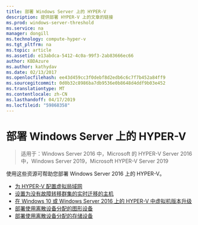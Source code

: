 ```yaml
---
title: 部署 Windows Server 上的 HYPER-V
description: 提供部署 HYPER-V 上的文章的链接
ms.prod: windows-server-threshold
ms.service: na
manager: dongill
ms.technology: compute-hyper-v
ms.tgt_pltfrm: na
ms.topic: article
ms.assetid: e13abdca-5412-4c0a-99f3-2ab83666ec66
author: KBDAzure
ms.author: kathydav
ms.date: 02/13/2017
ms.openlocfilehash: ee43d459cc3f0debf8d2edb6c6c7f7b452a84ff9
ms.sourcegitcommit: 0d0b32c8986ba7db9536e0b8648d4ddf9b03e452
ms.translationtype: MT
ms.contentlocale: zh-CN
ms.lasthandoff: 04/17/2019
ms.locfileid: "59868358"
---
```

# <a name="deploy-hyper-v-on-windows-server"></a>部署 Windows Server 上的 HYPER-V

>适用于：Windows Server 2016 中，Microsoft 的 HYPER-V Server 2016 中，Windows Server 2019，Microsoft HYPER-V Server 2019

使用这些资源可帮助您部署 Windows Server 2016 上的 HYPER-V。
   
- [为 HYPER-V 配置虚拟局域网](configure-virtual-local-areal-networks-for-Hyper-V.md)  
- [设置为没有故障转移群集的实时迁移的主机](Set-up-hosts-for-live-migration-without-Failover-Clustering.md)  
- [在 Windows 10 或 Windows Server 2016 上的 HYPER-V 中虚拟机版本升级](Upgrade-virtual-machine-version-in-Hyper-V-on-Windows-or-Windows-Server.md)
- [部署使用离散设备分配的图形设备](deploying-graphics-devices-using-dda.md)
- [部署使用离散设备分配的存储设备](deploying-storage-devices-using-dda.md)  
  


